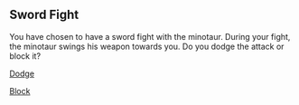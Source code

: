 ## Sword Fight  

You have chosen to have a sword fight with the minotaur. During your fight, the minotaur swings his weapon towards you. Do you dodge the attack or block it?  

[Dodge](dodge.md)  

[Block](escape.md)